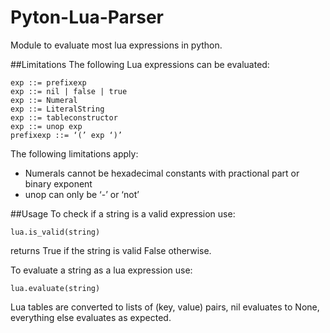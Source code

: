 # Pyton-Lua-Parser
Module to evaluate most lua expressions in python.

##Limitations
The following Lua expressions can be evaluated:

	exp ::= prefixexp
	exp ::= nil | false | true
	exp ::= Numeral
	exp ::= LiteralString
	exp ::= tableconstructor
	exp ::= unop exp
	prefixexp ::= ‘(’ exp ‘)’

The following limitations apply:

* Numerals cannot be hexadecimal constants with practional part or binary exponent
* unop can only be ‘-’ or ‘not’

##Usage
To check if a string is a valid expression use:
```
lua.is_valid(string)
```
returns True if the string is valid False otherwise.

To evaluate a string as a lua expression use:
```
lua.evaluate(string)
```
Lua tables are converted to lists of (key, value) pairs, nil evaluates to None, everything else evaluates as expected.

